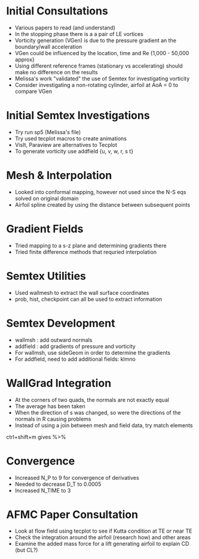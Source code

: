 # Initial Consultations
 - Various papers to read (and understand)
 - In the stopping phase there is a a pair of LE vortices
 - Vorticity generation (VGen) is due to the pressure gradient an the boundary/wall acceleration
 - VGen could be influenced by the location, time and Re {1,000 - 50,000 approx}
 - Using different reference frames (stationary vs accelerating) should make no difference on the results
 - Melissa's work "validated" the use of Semtex for investigating vorticity
 - Consider investigating a non-rotating cylinder, airfoil at AoA = 0 to compare VGen
 
# Initial Semtex Investigations
 - Try run sp5 (Melissa's file)
 - Try used tecplot macros to create animations
 - VisIt, Paraview are alternatives to Tecplot
 - To generate vorticity use addfield {u, v, w, r, s t}

# Mesh & Interpolation
 - Looked into conformal mapping, however not used since the N-S eqs solved on original domain
 - Airfoil spline created by using the distance between subsequent points

# Gradient Fields
 - Tried mapping to a s-z plane and determining gradients there
 - Tried finite difference methods that requried interpolation

# Semtex Utilities
 - Used wallmesh to extract the wall surface coordinates
 - prob, hist, checkpoint can all be used to extract information

# Semtex Development
 - wallmsh  : add outward normals
 - addfield : add gradients of pressure and vorticity
 - For wallmsh, use sideGeom in order to determine the gradients
 - For addfield, need to add additional fields: klmno

# WallGrad Integration
 - At the corners of two quads, the normals are not exactly equal
 - The average has been taken
 - When the direction of s was changed, so were the directions of the normals in R causing problems
 - Instead of using a join between mesh and field data, try match elements

ctrl+shift+m gives %>% 

# Convergence
 - Increased N_P to 9 for convergence of derivatives
 - Needed to decrease D_T to 0.0005
 - Increased  N_TIME to 3

# AFMC Paper Consultation
 - Look at flow field using tecplot to see if Kutta condition at TE or near TE
 - Check the integration around the airfoil (research how) and other areas
 - Examine the added mass force for a lift generating airfoil to explain CD (but CL?)
